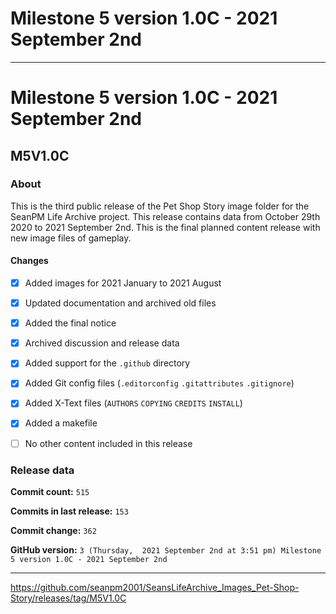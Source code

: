 # Milestone 5 version 1.0C - 2021 September 2nd 

***

# Milestone 5 version 1.0C - 2021 September 2nd

## M5V1.0C

### About

This is the third public release of the Pet Shop Story image folder for the SeanPM Life Archive project. This release contains data from October 29th 2020 to 2021 September 2nd. This is the final planned content release with new image files of gameplay.

#### Changes
 
- [x]  Added images for 2021 January to 2021 August

- [x] Updated documentation and archived old files

- [x] Added the final notice

- [x] Archived discussion and release data

- [x] Added support for the `.github` directory

- [x] Added Git config files (`.editorconfig` `.gitattributes` `.gitignore`)

- [x] Added X-Text files (`AUTHORS` `COPYING` `CREDITS` `INSTALL`)

- [x] Added a makefile

- [ ] No other content included in this release

<!-- 
Changes in this release:

> * Deleted 22 `IGNORE.md` files

> * Documentation updates, adding release notes for v1

> * No other changes in this release
!-->

### Release data

**Commit count:** `515`

**Commits in last release:** `153`

**Commit change:** `362`

**GitHub version:** `3 (Thursday,  2021 September 2nd at 3:51 pm) Milestone 5 version 1.0C - 2021 September 2nd`

***

https://github.com/seanpm2001/SeansLifeArchive_Images_Pet-Shop-Story/releases/tag/M5V1.0C

